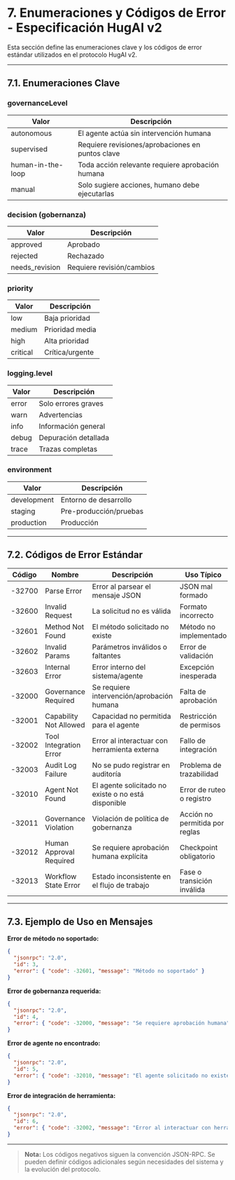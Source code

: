 # 7. Enumeraciones y Códigos de Error - Especificación HugAI v2

Esta sección define las enumeraciones clave y los códigos de error estándar utilizados en el protocolo HugAI v2.

---

## 7.1. Enumeraciones Clave

### governanceLevel
| Valor              | Descripción                                      |
|--------------------|-------------------------------------------------|
| autonomous         | El agente actúa sin intervención humana          |
| supervised         | Requiere revisiones/aprobaciones en puntos clave |
| human-in-the-loop  | Toda acción relevante requiere aprobación humana |
| manual             | Solo sugiere acciones, humano debe ejecutarlas   |

### decision (gobernanza)
| Valor           | Descripción                        |
|-----------------|-----------------------------------|
| approved        | Aprobado                           |
| rejected        | Rechazado                          |
| needs_revision  | Requiere revisión/cambios          |

### priority
| Valor     | Descripción                |
|-----------|---------------------------|
| low       | Baja prioridad             |
| medium    | Prioridad media            |
| high      | Alta prioridad             |
| critical  | Crítica/urgente            |

### logging.level
| Valor   | Descripción                |
|---------|---------------------------|
| error   | Solo errores graves        |
| warn    | Advertencias               |
| info    | Información general        |
| debug   | Depuración detallada       |
| trace   | Trazas completas           |

### environment
| Valor        | Descripción                |
|--------------|---------------------------|
| development  | Entorno de desarrollo      |
| staging      | Pre-producción/pruebas     |
| production   | Producción                 |

---

## 7.2. Códigos de Error Estándar

| Código    | Nombre                    | Descripción                                         | Uso Típico                       |
|-----------|---------------------------|-----------------------------------------------------|----------------------------------|
| -32700    | Parse Error               | Error al parsear el mensaje JSON                     | JSON mal formado                 |
| -32600    | Invalid Request           | La solicitud no es válida                            | Formato incorrecto               |
| -32601    | Method Not Found          | El método solicitado no existe                       | Método no implementado           |
| -32602    | Invalid Params            | Parámetros inválidos o faltantes                     | Error de validación              |
| -32603    | Internal Error            | Error interno del sistema/agente                     | Excepción inesperada             |
| -32000    | Governance Required       | Se requiere intervención/aprobación humana           | Falta de aprobación              |
| -32001    | Capability Not Allowed    | Capacidad no permitida para el agente                | Restricción de permisos          |
| -32002    | Tool Integration Error    | Error al interactuar con herramienta externa         | Fallo de integración             |
| -32003    | Audit Log Failure         | No se pudo registrar en auditoría                    | Problema de trazabilidad         |
| -32010    | Agent Not Found           | El agente solicitado no existe o no está disponible  | Error de ruteo o registro        |
| -32011    | Governance Violation      | Violación de política de gobernanza                  | Acción no permitida por reglas   |
| -32012    | Human Approval Required   | Se requiere aprobación humana explícita              | Checkpoint obligatorio           |
| -32013    | Workflow State Error      | Estado inconsistente en el flujo de trabajo          | Fase o transición inválida       |

---

## 7.3. Ejemplo de Uso en Mensajes

**Error de método no soportado:**
```json
{
  "jsonrpc": "2.0",
  "id": 3,
  "error": { "code": -32601, "message": "Método no soportado" }
}
```

**Error de gobernanza requerida:**
```json
{
  "jsonrpc": "2.0",
  "id": 4,
  "error": { "code": -32000, "message": "Se requiere aprobación humana" }
}
```

**Error de agente no encontrado:**
```json
{
  "jsonrpc": "2.0",
  "id": 5,
  "error": { "code": -32010, "message": "El agente solicitado no existe" }
}
```

**Error de integración de herramienta:**
```json
{
  "jsonrpc": "2.0",
  "id": 6,
  "error": { "code": -32002, "message": "Error al interactuar con herramienta externa" }
}
```

---

> **Nota:** Los códigos negativos siguen la convención JSON-RPC. Se pueden definir códigos adicionales según necesidades del sistema y la evolución del protocolo. 